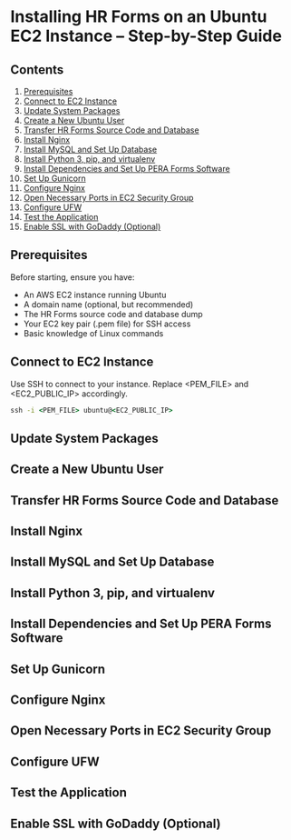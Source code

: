 # Installing HR Forms on an Ubuntu EC2 Instance – Step-by-Step Guide

## Contents
1. [Prerequisites](#prerequisites)
2. [Connect to EC2 Instance](#connect-to-ec2-instance) 
3. [Update System Packages](#update-system-packages) 
4. [Create a New Ubuntu User](#create-a-new-ubuntu-user) 
5. [Transfer HR Forms Source Code and Database](#transfer-hr-forms-source-code-and-database) 
6. [Install Nginx](#install-nginx)  
7. [Install MySQL and Set Up Database](#install-mysql-and-set-up-database)  
8. [Install Python 3, pip, and virtualenv](#install-python-3-pip-and-virtualenv) 
9. [Install Dependencies and Set Up PERA Forms Software](#install-dependencies-and-set-up-pera-forms-software) 
10. [Set Up Gunicorn](#set-up-gunicorn)  
11. [Configure Nginx](#configure-nginx) 
12. [Open Necessary Ports in EC2 Security Group](#open-necessary-ports-in-ec2-security-group) 
13. [Configure UFW](#configure-ufw) 
14. [Test the Application](#test-the-application) 
15. [Enable SSL with GoDaddy (Optional)](#enable-ssl-with-goDaddy-optional) 

## Prerequisites
Before starting, ensure you have:
  * An AWS EC2 instance running Ubuntu
  * A domain name (optional, but recommended)
  * The HR Forms source code and database dump
  * Your EC2 key pair (.pem file) for SSH access
  * Basic knowledge of Linux commands

## Connect to EC2 Instance
Use SSH to connect to your instance. Replace <PEM_FILE> and <EC2_PUBLIC_IP> accordingly.
```cmd
ssh -i <PEM_FILE> ubuntu@<EC2_PUBLIC_IP>
```
## Update System Packages

## Create a New Ubuntu User

## Transfer HR Forms Source Code and Database

## Install Nginx

## Install MySQL and Set Up Database

## Install Python 3, pip, and virtualenv

## Install Dependencies and Set Up PERA Forms Software

## Set Up Gunicorn

## Configure Nginx

## Open Necessary Ports in EC2 Security Group

## Configure UFW

## Test the Application

## Enable SSL with GoDaddy (Optional)

